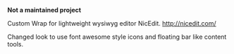 **Not a maintained project**

Custom Wrap for lightweight wysiwyg editor NicEdit. http://nicedit.com/

Changed look to use font awesome style icons and floating bar like content tools.
